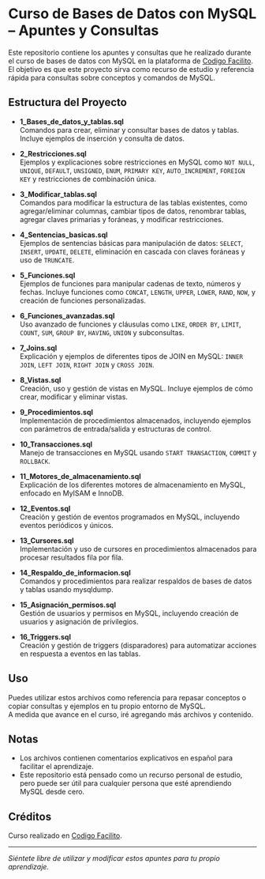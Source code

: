 # Curso de Bases de Datos con MySQL – Apuntes y Consultas

Este repositorio contiene los apuntes y consultas que he realizado durante el curso de bases de datos con MySQL en la plataforma de [Codigo Facilito](https://codigofacilito.com/). El objetivo es que este proyecto sirva como recurso de estudio y referencia rápida para consultas sobre conceptos y comandos de MySQL.

## Estructura del Proyecto

- **1_Bases_de_datos_y_tablas.sql**  
  Comandos para crear, eliminar y consultar bases de datos y tablas. Incluye ejemplos de inserción y consulta de datos.

- **2_Restricciones.sql**  
  Ejemplos y explicaciones sobre restricciones en MySQL como `NOT NULL`, `UNIQUE`, `DEFAULT`, `UNSIGNED`, `ENUM`, `PRIMARY KEY`, `AUTO_INCREMENT`, `FOREIGN KEY` y restricciones de combinación única.

- **3_Modificar_tablas.sql**  
  Comandos para modificar la estructura de las tablas existentes, como agregar/eliminar columnas, cambiar tipos de datos, renombrar tablas, agregar claves primarias y foráneas, y modificar restricciones.

- **4_Sentencias_basicas.sql**  
  Ejemplos de sentencias básicas para manipulación de datos: `SELECT`, `INSERT`, `UPDATE`, `DELETE`, eliminación en cascada con claves foráneas y uso de `TRUNCATE`.

- **5_Funciones.sql**  
  Ejemplos de funciones para manipular cadenas de texto, números y fechas. Incluye funciones como `CONCAT`, `LENGTH`, `UPPER`, `LOWER`, `RAND`, `NOW`, y creación de funciones personalizadas.

- **6_Funciones_avanzadas.sql**  
  Uso avanzado de funciones y cláusulas como `LIKE`, `ORDER BY`, `LIMIT`, `COUNT`, `SUM`, `GROUP BY`, `HAVING`, `UNION` y subconsultas.

- **7_Joins.sql**  
  Explicación y ejemplos de diferentes tipos de JOIN en MySQL: `INNER JOIN`, `LEFT JOIN`, `RIGHT JOIN` y `CROSS JOIN`.

- **8_Vistas.sql**  
  Creación, uso y gestión de vistas en MySQL. Incluye ejemplos de cómo crear, modificar y eliminar vistas.

- **9_Procedimientos.sql**  
  Implementación de procedimientos almacenados, incluyendo ejemplos con parámetros de entrada/salida y estructuras de control.

- **10_Transacciones.sql**  
  Manejo de transacciones en MySQL usando `START TRANSACTION`, `COMMIT` y `ROLLBACK`.

- **11_Motores_de_almacenamiento.sql**  
  Explicación de los diferentes motores de almacenamiento en MySQL, enfocado en MyISAM e InnoDB.

- **12_Eventos.sql**  
  Creación y gestión de eventos programados en MySQL, incluyendo eventos periódicos y únicos.

- **13_Cursores.sql**  
  Implementación y uso de cursores en procedimientos almacenados para procesar resultados fila por fila.

- **14_Respaldo_de_informacion.sql**  
  Comandos y procedimientos para realizar respaldos de bases de datos y tablas usando mysqldump.

- **15_Asignación_permisos.sql**  
  Gestión de usuarios y permisos en MySQL, incluyendo creación de usuarios y asignación de privilegios.

- **16_Triggers.sql**  
  Creación y gestión de triggers (disparadores) para automatizar acciones en respuesta a eventos en las tablas.

## Uso

Puedes utilizar estos archivos como referencia para repasar conceptos o copiar consultas y ejemplos en tu propio entorno de MySQL.  
A medida que avance en el curso, iré agregando más archivos y contenido.

## Notas

- Los archivos contienen comentarios explicativos en español para facilitar el aprendizaje.
- Este repositorio está pensado como un recurso personal de estudio, pero puede ser útil para cualquier persona que esté aprendiendo MySQL desde cero.

## Créditos

Curso realizado en [Codigo Facilito](https://codigofacilito.com/).

---

_Siéntete libre de utilizar y modificar estos apuntes para tu propio aprendizaje._